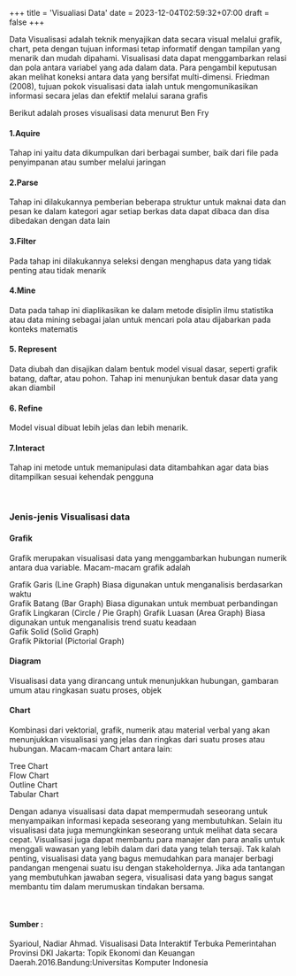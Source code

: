 +++
title = 'Visualiasi Data'
date = 2023-12-04T02:59:32+07:00
draft = false
+++

Data Visualisasi adalah teknik menyajikan data secara visual melalui grafik, chart, peta dengan tujuan informasi tetap informatif dengan tampilan yang menarik dan mudah dipahami. Visualisasi data dapat menggambarkan relasi dan pola antara variabel yang ada dalam data. Para pengambil keputusan akan melihat koneksi antara data yang bersifat multi-dimensi. Friedman (2008), tujuan pokok visualisasi data ialah untuk mengomunikasikan informasi secara jelas dan efektif melalui sarana grafis

Berikut adalah proses visualisasi data menurut Ben Fry


#### 1.Aquire
Tahap ini yaitu data dikumpulkan dari berbagai sumber, baik dari file pada penyimpanan atau sumber melalui jaringan

#### 2.Parse
Tahap ini dilakukannya pemberian beberapa struktur untuk maknai data dan pesan ke dalam kategori agar setiap berkas data dapat dibaca dan disa dibedakan dengan data lain

#### 3.Filter
Pada tahap ini dilakukannya seleksi dengan menghapus data yang tidak penting atau tidak menarik

#### 4.Mine
Data pada tahap ini diaplikasikan ke dalam metode disiplin ilmu statistika atau data mining sebagai jalan untuk mencari pola atau dijabarkan pada konteks matematis

#### 5. Represent
Data diubah dan disajikan dalam bentuk model visual dasar, seperti grafik batang, daftar, atau pohon. Tahap ini menunjukan bentuk dasar data yang akan diambil

#### 6. Refine
Model visual dibuat lebih jelas dan lebih menarik.

#### 7.Interact
Tahap ini metode untuk memanipulasi data ditambahkan agar data bias ditampilkan sesuai kehendak pengguna

&nbsp;

### Jenis-jenis Visualisasi data

#### Grafik
Grafik merupakan visualisasi data yang menggambarkan hubungan numerik antara dua variable. Macam-macam grafik adalah

Grafik Garis (Line Graph)
Biasa digunakan untuk menganalisis berdasarkan waktu\
Grafik Batang (Bar Graph) Biasa digunakan untuk membuat perbandingan\
Grafik Lingkaran (Circle / Pie Graph)
Grafik Luasan (Area Graph) Biasa digunakan untuk menganalisis trend suatu keadaan\
Gafik Solid (Solid Graph)\
Grafik Piktorial (Pictorial Graph)

#### Diagram
Visualisasi data yang dirancang untuk menunjukkan hubungan, gambaran umum atau ringkasan suatu proses, objek

#### Chart
Kombinasi dari vektorial, grafik, numerik atau material verbal yang akan menunjukkan visualisasi yang jelas dan ringkas dari suatu proses atau hubungan. Macam-macam Chart antara lain:

Tree Chart\
Flow Chart\
Outline Chart\
Tabular Chart

Dengan adanya visualisasi data dapat mempermudah seseorang untuk menyampaikan informasi kepada seseorang yang membutuhkan. Selain itu visualisasi data juga memungkinkan seseorang untuk melihat data secara cepat. Visualisasi juga dapat membantu para manajer dan para analis untuk menggali wawasan yang lebih dalam dari data yang telah tersaji. Tak kalah penting, visualisasi data yang bagus memudahkan para manajer berbagi pandangan mengenai suatu isu dengan stakeholdernya. Jika ada tantangan yang membutuhkan jawaban segera, visualisasi data yang bagus sangat membantu tim dalam merumuskan tindakan bersama.

&nbsp;
#### Sumber :

Syarioul, Nadiar Ahmad. Visualisasi Data Interaktif Terbuka Pemerintahan Provinsi DKI Jakarta: Topik Ekonomi dan Keuangan Daerah.2016.Bandung:Universitas Komputer Indonesia


